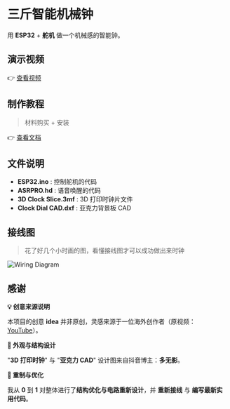 # 三斤智能机械钟

用 **ESP32** + **舵机** 做一个机械感的智能钟。

## 演示视频

👉 <a href="https://res.4p.io/time/video.mp4" target="_blank">查看视频</a>

## 制作教程

> 材料购买 + 安装

👉 <a href="https://mp.weixin.qq.com/s/AsMNsmtuo1j1VLAA3zim8A" target="_blank">查看文档</a>

## 文件说明

- **ESP32.ino** : 控制舵机的代码  
- **ASRPRO.hd** : 语音唤醒的代码  
- **3D Clock Slice.3mf** : 3D 打印时钟片文件  
- **Clock Dial CAD.dxf** : 亚克力背景板 CAD

## 接线图

> 花了好几个小时画的图，看懂接线图才可以成功做出来时钟

![Wiring Diagram](Wiring_Diagram.png)

## 感谢

**💡 创意来源说明**

本项目的创意 **idea** 并非原创，灵感来源于一位海外创作者（原视频：[YouTube](https://www.youtube.com/watch?v=SKNxyh06X1c)）。

**📐 外观与结构设计**

"**3D 打印时钟**" 与 "**亚克力 CAD**" 设计图来自抖音博主：**多无影**。

**🔧 重制与优化**

我从 **0** 到 **1** 对整体进行了**结构优化与电路重新设计**，并 **重新接线** 与 **编写最新实用代码**。
